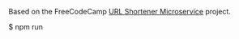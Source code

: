 Based on the FreeCodeCamp [URL Shortener Microservice](https://www.freecodecamp.org/learn/apis-and-microservices/apis-and-microservices-projects/url-shortener-microservice) project.

  $ npm run
